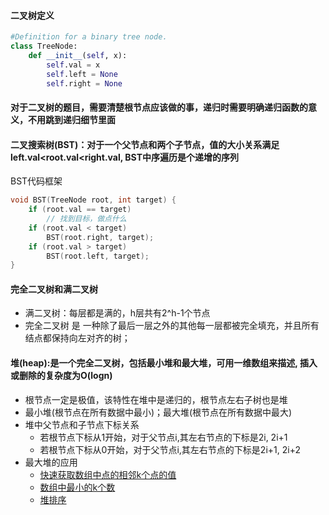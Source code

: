 #### 二叉树定义
```python
#Definition for a binary tree node.
class TreeNode:
    def __init__(self, x):
        self.val = x
        self.left = None
        self.right = None
```
#### 对于二叉树的题目，需要清楚根节点应该做的事，递归时需要明确递归函数的意义，不用跳到递归细节里面
#### 二叉搜索树(BST)：对于一个父节点和两个子节点，值的大小关系满足 left.val<root.val<right.val, BST中序遍历是个递增的序列
BST代码框架
```C++
void BST(TreeNode root, int target) {
    if (root.val == target)
        // 找到目标，做点什么
    if (root.val < target) 
        BST(root.right, target);
    if (root.val > target)
        BST(root.left, target);
}
```
#### 完全二叉树和满二叉树
* 满二叉树：每层都是满的，h层共有2^h-1个节点
* 完全二叉树 是 一种除了最后一层之外的其他每一层都被完全填充，并且所有结点都保持向左对齐的树；
#### 堆(heap):是一个完全二叉树，包括最小堆和最大堆，可用一维数组来描述, 插入或删除的复杂度为O(logn)
* 根节点一定是极值，该特性在堆中是递归的，根节点左右子树也是堆
* 最小堆(根节点在所有数据中最小)；最大堆(根节点在所有数据中最大)
* 堆中父节点和子节点下标关系
    * 若根节点下标从1开始，对于父节点i,其左右节点的下标是2i, 2i+1
    * 若根节点下标从0开始，对于父节点i,其左右节点的下标是2i+1, 2i+2
* 最大堆的应用
    * [快速获取数组中点的相邻k个点的值](https://github.com/WenwenTong/coding_algorithm/blob/master/数据结构/数组和字符串/快速获取数组中点的相邻k个点的值.md)
    * [数组中最小的k个数](https://github.com/WenwenTong/coding_algorithm/blob/master/数据结构/数组和字符串/数组中最小的k个数.md)
    * [堆排序](https://github.com/WenwenTong/coding_algorithm/blob/master/算法/排序和查找算法/经典排序算法.md)

